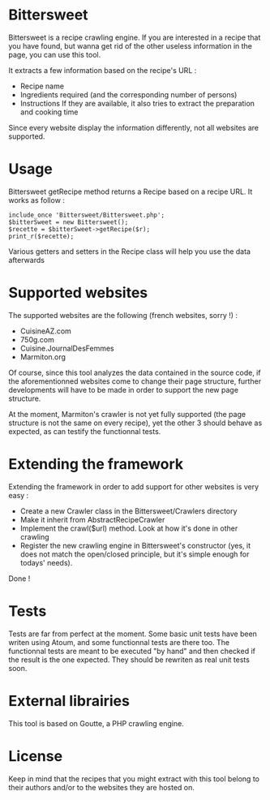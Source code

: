 # Bittersweet

Bittersweet is a recipe crawling engine. If you are interested in a recipe that you have found, but wanna get rid of the other useless information in the page, you can use this tool.

It extracts a few information based on the recipe's URL :

- Recipe name 
- Ingredients required (and the corresponding number of persons)
- Instructions
If they are available, it also tries to extract the preparation and cooking time

Since every website display the information differently, not all websites are supported.

# Usage

Bittersweet getRecipe method returns a Recipe based on a recipe URL. It works as follow : 

	include_once 'Bittersweet/Bittersweet.php';
	$bitterSweet = new Bittersweet();
	$recette = $bitterSweet->getRecipe($r);
	print_r($recette);

Various getters and setters in the Recipe class will help you use the data afterwards

# Supported websites

The supported websites are the following (french websites, sorry !) :
- CuisineAZ.com
- 750g.com
- Cuisine.JournalDesFemmes
- Marmiton.org

Of course, since this tool analyzes the data contained in the source code, if the aforementionned websites come to change their page structure, further developments will have to be made in order to support the new page structure.

At the moment, Marmiton's crawler is not yet fully supported (the page structure is not the same on every recipe), yet the other 3 should behave as expected, as can testify the functionnal tests.

# Extending the framework

Extending the framework in order to add support for other websites is very easy : 

- Create a new Crawler class in the Bittersweet/Crawlers directory
- Make it inherit from AbstractRecipeCrawler
- Implement the crawl($url) method. Look at how it's done in other crawling
- Register the new crawling engine in Bittersweet's constructor (yes, it does not match the open/closed principle, but it's simple enough for todays' needs).

Done !

# Tests
Tests are far from perfect at the moment. Some basic unit tests have been writen using Atoum, and some functionnal tests are there too. The functionnal tests are meant to be executed "by hand" and then checked if the result is the one expected. They should be rewriten as real unit tests soon.

# External librairies

This tool is based on Goutte, a PHP crawling engine. 

# License

Keep in mind that the recipes that you might extract with this tool belong to their authors and/or to the websites they are hosted on.